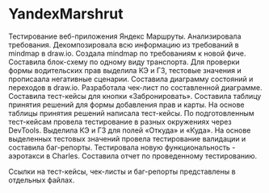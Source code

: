 # YandexMarshrut
Тестирование веб-приложения Яндекс Маршруты.
Анализировала требования.
Декомпозировала всю информацию из требований в mindmap в draw.io.
Создала mindmap по требованиям к новой фиче.
Составила блок-схему по одному виду транспорта.
Для проверки формы водительских прав выделила КЭ и ГЗ, тестовые значения и прописаала негативные сценарии.
Составила диаграмму состояний и переходов в draw.io.
Разработала чек-лист по составленной диаграмме.
Составила тест-кейсы для кнопки «Забронировать».
Составила таблицу принятия решений для формы добавления прав и карты.
На основе таблицы принятия решений написала тест-кейсы.
По подготовленным тест-кейсам провела тестирование в разных окружениях через DevTools.
Выделила КЭ и ГЗ для полей «Откуда» и «Куда».
На основе выделенных тестовых значений провела тестирование валидации и составила баг-репорты.
Тестировала новую функциональность - аэротакси в Charles.
Составила отчет по проведенному тестированию.

Ссылки на тест-кейсы, чек-листы и баг-репорты представлены в отдельных файлах.
